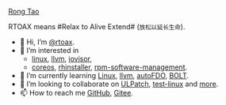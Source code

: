 [Rong Tao](https://github.com/Rtoax)

RTOAX means #Relax to Alive Extend# (`放松以延长生命`).

- 👋 Hi, I’m [@rtoax](https://github.com/Rtoax).
- 👀 I’m interested in
  * [linux](https://github.com/torvalds/linux), [llvm](https://github.com/llvm/llvm-project), [iovisor](https://github.com/iovisor), 
  * [coreos](https://github.com/coreos), [rhinstaller](https://github.com/rhinstaller), [rpm-software-management](https://github.com/rpm-software-management).
- 🌱 I’m currently learning [Linux](https://github.com/torvalds/linux), [llvm](https://github.com/llvm/llvm-project), [autoFDO](https://github.com/google/autofdo), [BOLT](https://github.com/facebookincubator/BOLT).
- 💞️ I’m looking to collaborate on [ULPatch](https://github.com/Rtoax/ulpatch), [test-linux](https://github.com/Rtoax/test-linux) and [more](https://github.com/Rtoax).
- 📫 How to reach me [GitHub](https://github.com/Rtoax), [Gitee](https://gitee.com/rtoax).

